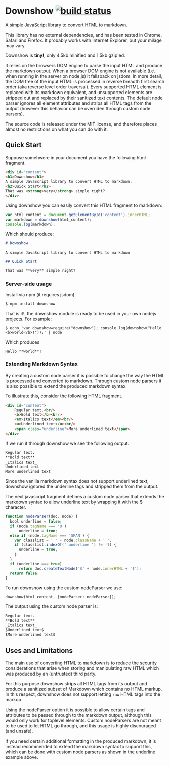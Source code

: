 # Downshow [![build status](https://secure.travis-ci.org/acornejo/downshow.png)](http://travis-ci.org/acornejo/downshow)

A simple JavaScript library to convert HTML to markdown.

This library has no external dependencies, and has been tested 
in Chrome, Safari and Firefox. It probably works with Internet Explorer,
but your milage may vary.

Downshow is **tiny!**, only 4.5kb minified and 1.5kb gzip'ed.

It relies on the browsers DOM engine to parse the input HTML and produce
the markdown output. When a browser DOM engine is not available (i.e.
when running in the server on node.js) it fallsback on jsdom. 
In more detail, the DOM tree of the input HTML is processed in reverse breadth
first search order (aka reverse level order traversal). Every supported
HTML element is replaced with its markdown equivalent, and unsupported
elements are stripped out and replaced by their sanitized text contents.
The default node parser ignores all element attributes and strips all
HTML tags from the output (however this behavior can be overriden
through custom node parsers).

The source code is released under the MIT license, and therefore places
almost no restrictions on what you can do with it.

## Quick Start

Suppose somehwere in your document you have the following html fragment.

``` html
<div id="content">
<h1>Downshow</h1>
A simple JavaScript library to convert HTML to markdown.
<h2>Quick Start</h2>
That was <strong>very</strong> simple right?
</div>
```

Using downshow you can easily convert this HTML fragment to markdown:

```js
var html_content = document.getElementById('content').innerHTML;
var markdown = downshow(html_content);
console.log(markdown);
```

Which should produce:

```md
# Downshow

A simple JavaScript library to convert HTML to markdown

## Quick Start

That was **very** simple right?
```

### Server-side usage

Install via npm (it requires jsdom).

    $ npm install downshow

That is it!, the downshow module is ready to be used in your own nodejs
projects. For example:

    $ echo 'var downshow=require("downshow"); console.log(downshow("Hello <b>world</b>!"));' | node

Which produces

`Hello **world**!`

### Extending Markdown Syntax

By creating a custom node parser it is possible to change the way the
HTML is processed and converted to markdown. Through custom node parsers
it is also possible to extend the produced markdown syntax.

To illustrate this, consider the following HTML fragment.

```html
<div id="content">
    Regular text.<br/>
    <b>Bold text</b><br/>
    <em>Italics text</em><br/>
    <u>Underlined text</u><br/>
    <span class="underline">More underlined text</span>
</div>
```

If we run it through downshow we see the following output.

```md
Regular text.
**Bold text**
_Italics text_
Underlined text
More underlined text
```

Since the vanilla markdown syntax does not support underlined text,
downshow ignored the underline tags and stripped them from the
output.

The next javascript fragment defines a custom node parser that extends
the markdown syntax to allow underline text by wrapping it with the $
character. 

```js
function nodeParser(doc, node) {
  bool underline = false;
  if (node.tagName === 'U')
      underline = true;
  else if (node.tagName === 'SPAN') {
    var classlist = ' ' + node.className + ' ';
    if (classlist.indexOf(' underline ') != -1) {
      underline = true;
    }
  }
  if (underline === true)
      return doc.createTextNode('$' + node.innerHTML + '$');
  return false;
}
```

To run downshow using the custom nodeParser we use:

    downshow(html_content, {nodeParser: nodeParser});

The output using the custom node parser is:

```md
Regular text.
**Bold text**
_Italics text_
$Underlined text$
$More underlined text$
```

## Uses and Limitations

The main use of converting HTML to markdown is to reduce the security
considerations that arise when storing and manipulating raw HTML which
was produced by an (untrusted) third party.

For this purpose downshow strips all HTML tags from its output and
produce a sanitized subset of Markdown which contains no HTML markup. In
this respect, downshow does not support letting `raw` HTML tags into the
markup.

Using the nodeParser option it is possible to allow certain tags and
attributes to be passed through to the markdown output, although this
would only work for toplevel elements. Custom nodeParsers are not meant
to be used to let HTML go through, and this usage is highly discouraged
(and unsafe).

If you need certain additional formatting in the produced markdown, it
is instead recommended to extend the markdown syntax to support this,
which can be done with custom node parsers as shown in the underline
example above.
